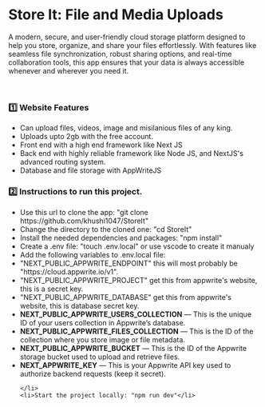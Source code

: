 
<h1>Store It: File and Media Uploads</h1>
<p>
A modern, secure, and user-friendly cloud storage platform designed to help you store, organize, and share your files effortlessly. With features like seamless file synchronization, robust sharing options, and real-time collaboration tools, this app ensures that your data is always accessible whenever and wherever you need it.
</p> 

<h3>1️⃣ Website Features</h3>

<ul>
    <li>Can upload files, videos, image and misilanious files of any king.</li>
    <li>Uploads upto 2gb with the free account.</li>
    <li>Front end with a high end framework like Next JS</li>
    <li>Back end with highly reliable framework like Node JS, and NextJS's advanced routing system.</li>
    <li>Database and file storage with AppWriteJS</li>
</ul>

<h3>2️⃣ Instructions to run this project.</h3>

<ul>
    <li>Use this url to clone the app: "git clone https://github.com/khushi1047/StoreIt"</li>
    <li>Change the directory to the cloned one: "cd StoreIt"</li>
    <li>Install the needed dependencies and packages: "npm install"</li>
    <li>Create a .env file: "touch .env.local" or use vscode to create it manualy</li>
    <li>Add the following variables to .env.local file: 
        <li>"NEXT_PUBLIC_APPWRITE_ENDPOINT" this will most probably be "https://cloud.appwrite.io/v1".</li>
        <li>"NEXT_PUBLIC_APPWRITE_PROJECT" get this from appwrite's website, this is a secret key.</li>
        <li>"NEXT_PUBLIC_APPWRITE_DATABASE" get this from appwrite's website, this is database secret key.</li>
       <li><b>NEXT_PUBLIC_APPWRITE_USERS_COLLECTION</b> — This is the unique ID of your users collection in Appwrite’s database.</li>
  
  <li><b>NEXT_PUBLIC_APPWRITE_FILES_COLLECTION</b> — This is the ID of the collection where you store image or file metadata.</li>
  
  <li><b>NEXT_PUBLIC_APPWRITE_BUCKET</b> — This is the ID of the Appwrite storage bucket used to upload and retrieve files.</li>
  
  <li><b>NEXT_APPWRITE_KEY</b> — This is your Appwrite API key used to authorize backend requests (keep it secret).</li>

    </li>
    <li>Start the project locally: "npm run dev"</li>
    
</ul>


